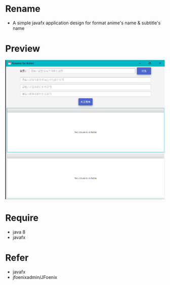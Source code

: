 # Rename
* A simple javafx application design for format anime's name & subtitle's name
# Preview
![alt](docs/img/preview.png)
# Require
* java 8
* javafx
# Refer
* javafx
* jfoenixadmin/JFoenix